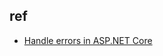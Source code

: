 ## ref
+ [Handle errors in ASP.NET Core](https://learn.microsoft.com/en-us/aspnet/core/fundamentals/error-handling?view=aspnetcore-7.0)